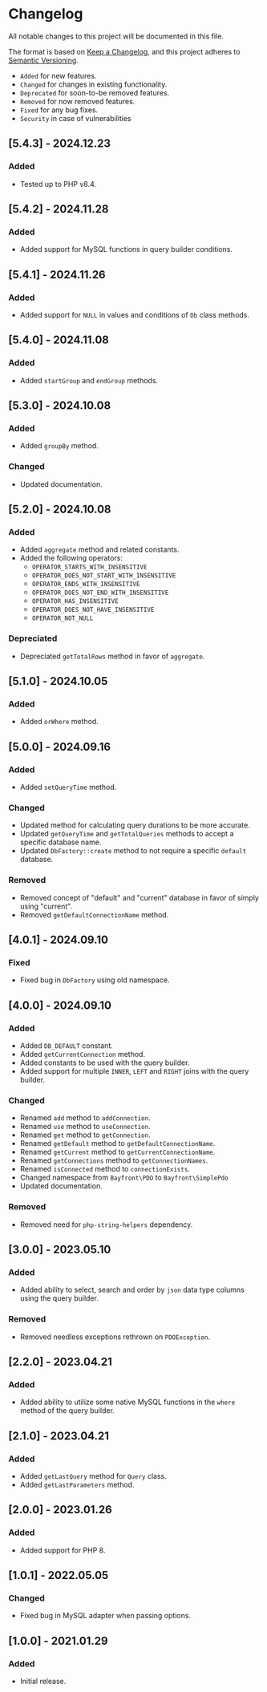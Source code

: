 # Changelog

All notable changes to this project will be documented in this file.

The format is based on [Keep a Changelog](https://keepachangelog.com/en/1.0.0/),
and this project adheres to [Semantic Versioning](https://semver.org/spec/v2.0.0.html).

- `Added` for new features.
- `Changed` for changes in existing functionality.
- `Deprecated` for soon-to-be removed features.
- `Removed` for now removed features.
- `Fixed` for any bug fixes.
- `Security` in case of vulnerabilities

## [5.4.3] - 2024.12.23

### Added

- Tested up to PHP v8.4.

## [5.4.2] - 2024.11.28

### Added

- Added support for MySQL functions in query builder conditions.

## [5.4.1] - 2024.11.26

### Added

- Added support for `NULL` in values and conditions of `Db` class methods.

## [5.4.0] - 2024.11.08

### Added

- Added `startGroup` and `endGroup` methods.

## [5.3.0] - 2024.10.08

### Added

- Added `groupBy` method.

### Changed

- Updated documentation.

## [5.2.0] - 2024.10.08

### Added

- Added `aggregate` method and related constants.
- Added the following operators:
  - `OPERATOR_STARTS_WITH_INSENSITIVE`
  - `OPERATOR_DOES_NOT_START_WITH_INSENSITIVE`
  - `OPERATOR_ENDS_WITH_INSENSITIVE`
  - `OPERATOR_DOES_NOT_END_WITH_INSENSITIVE`
  - `OPERATOR_HAS_INSENSITIVE`
  - `OPERATOR_DOES_NOT_HAVE_INSENSITIVE`
  - `OPERATOR_NOT_NULL`

### Depreciated

- Depreciated `getTotalRows` method in favor of `aggregate`.

## [5.1.0] - 2024.10.05

### Added

- Added `orWhere` method.

## [5.0.0] - 2024.09.16

### Added

- Added `setQueryTime` method.

### Changed

- Updated method for calculating query durations to be more accurate.
- Updated `getQueryTime` and `getTotalQueries` methods to accept a specific database name.
- Updated `DbFactory::create` method to not require a specific `default` database.

### Removed

- Removed concept of "default" and "current" database in favor of simply using "current".
- Removed `getDefaultConnectionName` method.

## [4.0.1] - 2024.09.10

### Fixed

- Fixed bug in `DbFactory` using old namespace.

## [4.0.0] - 2024.09.10

### Added

- Added `DB_DEFAULT` constant.
- Added `getCurrentConnection` method.
- Added constants to be used with the query builder.
- Added support for multiple `INNER`, `LEFT` and `RIGHT` joins with the query builder.

### Changed

- Renamed `add` method to `addConnection`.
- Renamed `use` method to `useConnection`.
- Renamed `get` method to `getConnection`.
- Renamed `getDefault` method to `getDefaultConnectionName`.
- Renamed `getCurrent` method to `getCurrentConnectionName`.
- Renamed `getConnections` method to `getConnectionNames`.
- Renamed `isConnected` method to `connectionExists`.
- Changed namespace from `Bayfront\PDO` to `Bayfront\SimplePdo`
- Updated documentation.

### Removed

- Removed need for `php-string-helpers` dependency.

## [3.0.0] - 2023.05.10

### Added

- Added ability to select, search and order by `json` data type columns using the query builder.

### Removed

- Removed needless exceptions rethrown on `PDOException`.

## [2.2.0] - 2023.04.21

### Added

- Added ability to utilize some native MySQL functions in the `where` method of the query builder.

## [2.1.0] - 2023.04.21

### Added

- Added `getLastQuery` method for `Query` class.
- Added `getLastParameters` method.

## [2.0.0] - 2023.01.26

### Added

- Added support for PHP 8.

## [1.0.1] - 2022.05.05

### Changed

- Fixed bug in MySQL adapter when passing options.

## [1.0.0] - 2021.01.29

### Added

- Initial release.